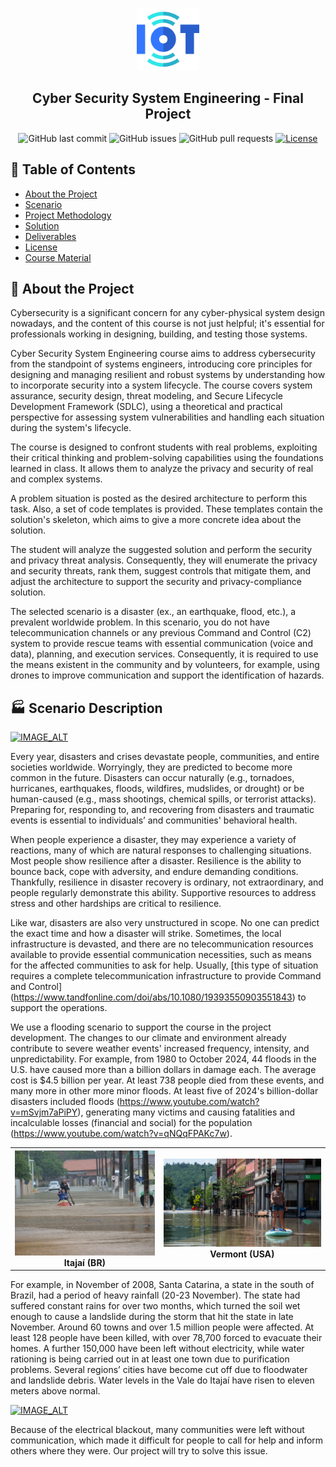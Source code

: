<p align="center">
  <a href="" rel="noopener">
 <img src="fig/iot-icon.png" alt="Cyber Security System Engineering - Final Project" width="100"></a>
</p>

<h2 align="center">Cyber Security System Engineering - Final Project</h2>

<div align="center">

![GitHub last commit](https://img.shields.io/github/last-commit/kabartsjc/gsl-iot-2022)
![GitHub issues](https://img.shields.io/github/issues/kabartsjc/gsl-iot-2022)
![GitHub pull requests](https://img.shields.io/github/issues-pr/kabartsjc/gsl-iot-2022)
[![License](https://img.shields.io/badge/license-GPL-blue.svg)](/LICENSE)
</div>


## 📝 Table of Contents

- [About the Project](#about)
- [Scenario](#scenario_desc)
- [Project Methodology](METHODOLOGY.md)
- [Solution](SOLUTION_DESCRIPTION.md)
- [Deliverables](DELIVERABLES.md)
- [License](/LICENSE)
- [Course Material](tec-course)

## 🧐 About the Project <a name = "about"></a>

Cybersecurity is a significant concern for any cyber-physical system design nowadays, and the content of this course is not just helpful; it's essential for professionals working in designing, building, and testing those systems. 

Cyber Security System Engineering course aims to address cybersecurity from the standpoint of systems engineers, introducing core principles for designing and managing resilient and robust systems by understanding how to incorporate security into a system lifecycle. The course covers system assurance, security design, threat modeling, and Secure Lifecycle Development Framework (SDLC), using a theoretical and practical perspective for assessing system vulnerabilities and handling each situation during the system's lifecycle. 

The course is designed to confront students with real problems, exploiting their critical thinking and problem-solving capabilities using the foundations learned in class. It allows them to analyze the privacy and security of real and complex systems. 

A problem situation is posted as the desired architecture to perform this task. Also, a set of code templates is provided. These templates contain the solution's skeleton, which aims to give a more concrete idea about the solution.

The student will analyze the suggested solution and perform the security and privacy threat analysis. Consequently, they will enumerate the privacy and security threats, rank them, suggest controls that mitigate them, and adjust the architecture to support the security and privacy-compliance solution.

The selected scenario is a disaster (ex., an earthquake, flood, etc.), a prevalent worldwide problem. In this scenario, you do not have telecommunication channels or any previous Command and Control (C2) system to provide rescue teams with essential communication (voice and data), planning, and execution services. Consequently, it is required to use the means existent in the community and by volunteers, for example, using drones to improve communication and support the identification of hazards.


## 🏭 Scenario Description <a name = "scenario_desc"></a>

[![IMAGE_ALT](https://img.youtube.com/vi/PPkjYf4rd_E/0.jpg)](https://www.youtube.com/embed/PPkjYf4rd_E)

Every year, disasters and crises devastate people, communities, and entire societies worldwide. Worryingly, they are predicted to become more common in the future. Disasters can occur naturally (e.g., tornadoes, hurricanes, earthquakes, floods, wildfires, mudslides, or drought) or be human-caused (e.g., mass shootings, chemical spills, or terrorist attacks). Preparing for, responding to, and recovering from disasters and traumatic events is essential to individuals’ and communities' behavioral health.

When people experience a disaster, they may experience a variety of reactions, many of which are natural responses to challenging situations. Most people show resilience after a disaster. Resilience is the ability to bounce back, cope with adversity, and endure demanding conditions. Thankfully, resilience in disaster recovery is ordinary, not extraordinary, and people regularly demonstrate this ability. Supportive resources to address stress and other hardships are critical to resilience.

Like war, disasters are also very unstructured in scope. No one can predict the exact time and how a disaster will strike. Sometimes, the local infrastructure is devasted, and there are no telecommunication resources available to provide essential communication necessities, such as means for the affected communities to ask for help. Usually, [this type of situation requires a complete telecommunication infrastructure to provide Command and Control] (https://www.tandfonline.com/doi/abs/10.1080/19393550903551843) to support the operations.

We use a flooding scenario to support the course in the project development. The changes to our climate and environment already contribute to severe weather events' increased frequency, intensity, and unpredictability. For example, from 1980 to October 2024, 44 floods in the U.S. have caused more than a billion dollars in damage each. The average cost is $4.5 billion per year. At least 738 people died from these events, and many more in other more minor floods. At least five of 2024's billion-dollar disasters included floods (https://www.youtube.com/watch?v=mSvjm7aPiPY), generating many victims and causing fatalities and incalculable losses (financial and social) for the population (https://www.youtube.com/watch?v=qNQqFPAKc7w).


<table>
<tr>
<th> <img src="fig/itajai.jpg" alt="Itajai (BR)"  width="500"></a> Itajaí (BR) </th>
<th> <img src="fig/vermont.jpg" alt="Vermont (USA)"  width="500">Vermont (USA)</a>  </th>
</tr>
</table>

For example, in November of 2008, Santa Catarina, a state in the south of Brazil, had a period of heavy rainfall (20-23 November). The state had suffered constant rains for over two months, which turned the soil wet enough to cause a landslide during the storm that hit the state in late November. Around 60 towns and over 1.5 million people were affected. At least 128 people have been killed, with over 78,700 forced to evacuate their homes. A further 150,000 have been left without electricity, while water rationing is being carried out in at least one town due to purification problems. Several regions’ cities have become cut off due to floodwater and landslide debris. Water levels in the Vale do Itajaí have risen to eleven meters above normal.

[![IMAGE_ALT](https://img.youtube.com/vi/2RKeZk8qudA/0.jpg)](https://www.youtube.com/embed/2RKeZk8qudA)

Because of the electrical blackout, many communities were left without communication, which made it difficult for people to call for help and inform others where they were. Our project will try to solve this issue.


